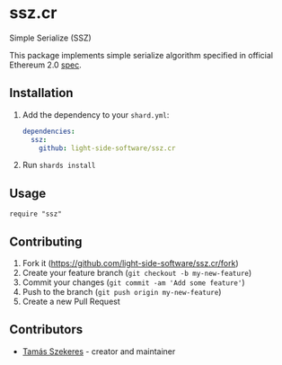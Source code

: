# ssz.cr

Simple Serialize (SSZ)

This package implements simple serialize algorithm specified in official Ethereum 2.0 [spec](https://github.com/ethereum/eth2.0-specs/blob/master/specs/simple-serialize.md).

## Installation

1. Add the dependency to your `shard.yml`:

   ```yaml
   dependencies:
     ssz:
       github: light-side-software/ssz.cr
   ```

2. Run `shards install`

## Usage

```crystal
require "ssz"
```

## Contributing

1. Fork it (<https://github.com/light-side-software/ssz.cr/fork>)
2. Create your feature branch (`git checkout -b my-new-feature`)
3. Commit your changes (`git commit -am 'Add some feature'`)
4. Push to the branch (`git push origin my-new-feature`)
5. Create a new Pull Request

## Contributors

- [Tamás Szekeres](https://github.com/TamasSzekeres) - creator and maintainer
